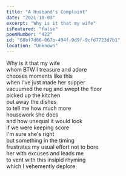 ```yaml
---
title: "A Husband's Complaint"
date: "2021-10-03"
excerpt: "Why is it that my wife"
isFeatured: "false"
poemNumber: "422"
id: "68bf7d66-067b-494f-9d9f-9cfd7723d7b1"
location: "Unknown"
---
```


Why is it that my wife  
whom BTW I treasure and adore  
chooses moments like this  
when I've just made her supper  
vacuumed the rug and swept the floor  
picked up the kitchen  
put away the dishes  
to tell me how much more  
housework she does  
and how unequal it would look  
if we were keeping score  
I'm sure she's right  
but something in the timing  
frustrates my usual effort not to bore  
her with excuses and leads me  
to vent with this insipid rhyming  
which I vehemently deplore
